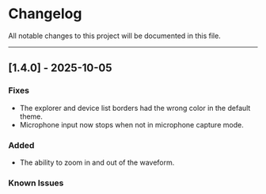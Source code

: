 # Changelog

All notable changes to this project will be documented in this file.

---
## [1.4.0] - 2025-10-05

### Fixes
- The explorer and device list borders had the wrong color in the default theme.
- Microphone input now stops when not in microphone capture mode.

### Added
- The ability to zoom in and out of the waveform.

### Known Issues
